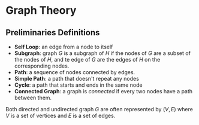 # Graph Theory

## Preliminaries Definitions

- **Self Loop**: an edge from a node to itself
- **Subgraph**: graph $G$ is a subgraph of $H$ if the nodes of $G$ are a subset of the nodes of $H$, and te edge of $G$ are the edges of $H$ on the corresponding nodes.
- **Path**: a sequence of nodes connected by edges.
- **Simple Path**: a path that doesn't repeat any nodes
- **Cycle**: a path that starts and ends in the same node
- **Connected Graph**: a graph is _connected_ if every two nodes have a path between them.

Both directed and undirected graph $G$ are often represented by $(V,E)$ where $V$ is a set of vertices and $E$ is a set of edges.

